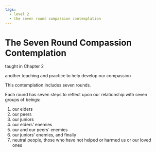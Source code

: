 ```yaml
---
tags:
  - level 2 
  - the seven round compassion contemplation
---
```

# The Seven Round Compassion Contemplation

taught in Chapter 2

another teaching and practice to help develop our compassion

This contemplation includes seven rounds.

Each round has seven steps to reflect upon our relationship with seven groups of beings:

1. our elders
2. our peers
3. our juniors
4. our elders' enemies
5. our and our peers' enemies
6. our juniors' enemies, and finally
7. neutral people, those who have not helped or harmed us or our loved ones
